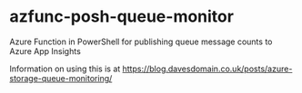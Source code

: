 # azfunc-posh-queue-monitor
Azure Function in PowerShell for publishing queue message counts to Azure App Insights

Information on using this is at https://blog.davesdomain.co.uk/posts/azure-storage-queue-monitoring/
